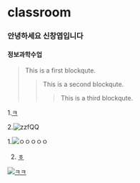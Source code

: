 # classroom

### 안녕하세요 신창엽입니다
#### 정보과학수업

> This is a first blockqute.
>	> This is a second blockqute.
>	>	> This is a third blockqute.





1.[ㅋ](https://www.youtube.com/watch?v=OLCbJ00OnK4&list=RDOLCbJ00OnK4&start_radio=1)


2.![zzfQQ](https://img1.daumcdn.net/thumb/R720x0/?fname=http%3A%2F%2Ft1.daumcdn.net%2Fliveboard%2Fdaumsearch%2F4e19fd861dcc40d3a840059f2ecccb3b.jpg)


1.![ㅇㅇㅇㅇㅇ](https://www.google.com/imgres?imgurl=http%3A%2F%2Fwww.kmaru.com%2Fdata%2Ffile%2Fhangeul_board%2Fhangeul_board_44_373.png&imgrefurl=http%3A%2F%2Fwww.kmaru.com%2Fbbs%2Fboard.php%3Fbo_table%3Dhangeul_board%26wr_id%3D44%26sca%3DConsonant&tbnid=ZtrIySkQmnccdM&vet=12ahUKEwjH5b-Hp7vvAhUODpQKHeYSCN4QMygIegUIARDVAQ..i&docid=SbYZuO42qi0VFM&w=266&h=303&q=%E3%85%87&ved=2ahUKEwjH5b-Hp7vvAhUODpQKHeYSCN4QMygIegUIARDVAQ)


2. [ㅎ](https://www.youtube.com/watch?v=Vdj8NVbv0q8)

[![ㅋㅋ](https://img1.daumcdn.net/thumb/R720x0/?fname=http%3A%2F%2Ft1.daumcdn.net%2Fliveboard%2Fdaumsearch%2F4e19fd861dcc40d3a840059f2ecccb3b.jpg)](https://www.youtube.com/watch?v=aUL0CMMDVFg)


































